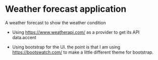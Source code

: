 # Weather forecast application
A weather forecast to show the weather condition 

- Using https://www.weatherapi.com/ as a provider to get its API data.accent

- Using bootstrap for the UI. the point is that I am using https://bootswatch.com/ to make a little different theme for bootstrap.

